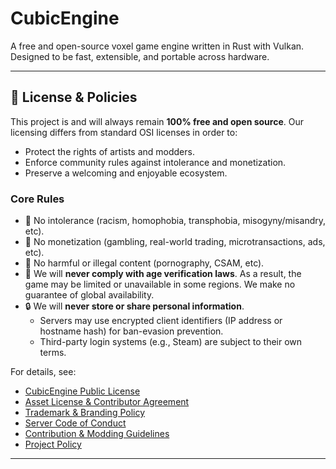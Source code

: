 # CubicEngine

A free and open-source voxel game engine written in Rust with Vulkan. Designed to be fast, extensible, and portable across hardware.

---

## 📜 License & Policies

This project is and will always remain **100% free and open source**.
Our licensing differs from standard OSI licenses in order to:

- Protect the rights of artists and modders.
- Enforce community rules against intolerance and monetization.
- Preserve a welcoming and enjoyable ecosystem.

### Core Rules

- 🚫 No intolerance (racism, homophobia, transphobia, misogyny/misandry, etc).
- 🚫 No monetization (gambling, real-world trading, microtransactions, ads, etc).
- 🚫 No harmful or illegal content (pornography, CSAM, etc).
- 🔞 We will **never comply with age verification laws**. As a result, the game may be limited or unavailable in some regions. We make no guarantee of global availability.
- 🔒 We will **never store or share personal information**.
  - Servers may use encrypted client identifiers (IP address or hostname hash) for ban-evasion prevention.
  - Third-party login systems (e.g., Steam) are subject to their own terms.

For details, see:

- [CubicEngine Public License](LICENSE.md)
- [Asset License & Contributor Agreement](ASSETS_LICENSE.md)
- [Trademark & Branding Policy](TRADEMARK.md)
- [Server Code of Conduct](SERVERS.md)
- [Contribution & Modding Guidelines](CONTRIBUTING.md)
- [Project Policy](POLICY.md)

---
